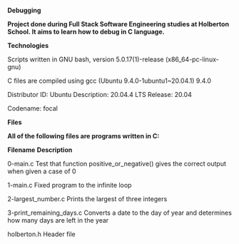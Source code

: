 __Debugging__

__Project done during Full Stack Software Engineering studies at Holberton School. It aims to learn how to debug in C language.__


__Technologies__

Scripts written in GNU bash, version 5.0.17(1)-release (x86_64-pc-linux-gnu)

C files are compiled using gcc (Ubuntu 9.4.0-1ubuntu1~20.04.1) 9.4.0

Distributor ID: Ubuntu Description: 20.04.4 LTS Release: 20.04

Codename: focal


__Files__

__All of the following files are programs written in C:__


__Filename__	**Description**

0-main.c	Test that function positive_or_negative() gives the correct output when given a case of 0

1-main.c	Fixed program to the infinite loop

2-largest_number.c	Prints the largest of three integers

3-print_remaining_days.c	Converts a date to the day of year and determines how many days are left in the year

holberton.h	Header file
